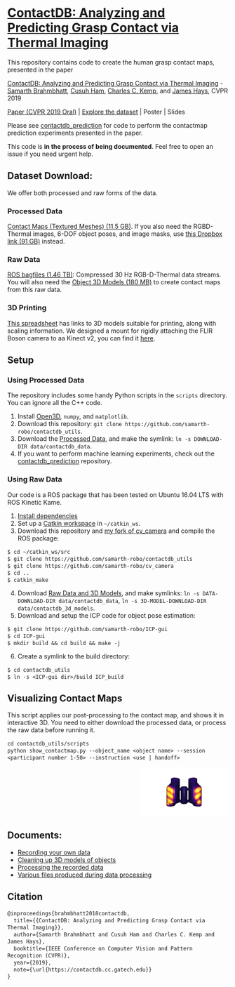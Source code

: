 # [ContactDB: Analyzing and Predicting Grasp Contact via Thermal Imaging](https://contactdb.cc.gatech.edu)
This repository contains code to create the human grasp contact maps, presented in the paper 

[ContactDB: Analyzing and Predicting Grasp Contact via Thermal Imaging](https://contactdb.cc.gatech.edu) - [Samarth Brahmbhatt](https://samarth-robo.github.io/), [Cusuh Ham](https://cusuh.github.io/), [Charles C. Kemp](http://ckemp.bme.gatech.edu/), and [James Hays](https://www.cc.gatech.edu/~hays/), CVPR 2019

[Paper (CVPR 2019 Oral)](https://arxiv.org/abs/1904.06830) | [Explore the dataset](https://contactdb.cc.gatech.edu/contactdb_explorer.html) | Poster | Slides

Please see [contactdb_prediction](https://github.com/samarth-robo/contactdb_prediction) for code to perform the contactmap prediction experiments presented in the paper.

This code is **in the process of being documented**. Feel free to open an issue if you need urgent help.

## Dataset Download:
We offer both processed and raw forms of the data.
### Processed Data
[Contact Maps (Textured Meshes) (11.5 GB)](https://www.dropbox.com/sh/gzwk21ssod63xdl/AAAJ5StPMS2eid2MnZddBGsca?dl=0). If you also need the RGBD-Thermal images, 6-DOF object poses, and image masks, use [this Dropbox link (91 GB)](https://www.dropbox.com/sh/yjp1s73ollrfafi/AAATWS-1l-MzUcNtahR36fB-a?dl=0) instead.
### Raw Data
[ROS bagfiles (1.46 TB)](https://www.dropbox.com/sh/hn90i9qglddnfpb/AABfB3pd34nkEF7_usktvVLMa?dl=0): Compressed 30 Hz RGB-D-Thermal data streams. You will also need the [Object 3D Models (180 MB)](https://www.dropbox.com/sh/5rnxri7dzh9ciy3/AABXgwqpmBtlXgQc8aWBVl8aa?dl=0) to create contact maps from this raw data.
### 3D Printing
[This spreadsheet](https://docs.google.com/spreadsheets/d/1v1BqZJOKQ0chPYkBFVJvfToLU7KWs-2RRb2tsJ5IDP8/edit?usp=sharing) has
links to 3D models suitable for printing, along with scaling information. We designed a mount for rigidly attaching the FLIR
Boson camera to aa Kinect v2, you can find it
[here](https://drive.google.com/file/d/1b-jSd6bSO9J4HP4xitSNaxbpIfzsovN8/view?usp=sharing).

## Setup
### Using Processed Data
The repository includes some handy Python scripts in the `scripts` directory. You can ignore all the C++ code.
1. Install [Open3D](http://www.open3d.org/docs/getting_started.html), `numpy`, and `matplotlib`.
2. Download this repository: `git clone https://github.com/samarth-robo/contactdb_utils`.
3. Download the [Processed Data](#processed-data), and make the symlink: `ln -s DOWNLOAD-DIR data/contactdb_data`.
4. If you want to perform machine learning experiments, check out the [contactdb_prediction](https://github.com/samarth-robo/contactdb_prediction) repository.
### Using Raw Data
Our code is a ROS package that has been tested on Ubuntu 16.04 LTS with ROS Kinetic Kame.
1. [Install dependencies](docs/deps.md)
2. Set up a [Catkin workspace](http://wiki.ros.org/catkin/Tutorials/create_a_workspace) in `~/catkin_ws`.
3. Download this repository and [my fork of cv_camera](https://github.com/samarth-robo/cv_camera) and compile the ROS package:
```
$ cd ~/catkin_ws/src
$ git clone https://github.com/samarth-robo/contactdb_utils
$ git clone https://github.com/samarth-robo/cv_camera
$ cd ..
$ catkin_make
```
4. Download [Raw Data and 3D Models](#raw-data), and make symlinks:
`ln -s DATA-DOWNLOAD-DIR data/contactdb_data`, `ln -s 3D-MODEL-DOWNLOAD-DIR data/contactdb_3d_models`.
5. Download and setup the ICP code for object pose estimation:
```
$ git clone https://github.com/samarth-robo/ICP-gui
$ cd ICP-gui
$ mkdir build && cd build && make -j
```
6. Create a symlink to the build directory:
```
$ cd contactdb_utils
$ ln -s <ICP-gui dir>/build ICP_build
```

## Visualizing Contact Maps
This script applies our post-processing to the contact map, and shows it in interactive 3D. You need to either download the processed data, or process the raw data before running it.
```
cd contactdb_utils/scripts
python show_contactmap.py --object_name <object name> --session <participant number 1-50> --instruction <use | handoff>
```
<img src="contactmap_example.gif" style="display: block;margin-left: auto;,margin-right: auto;width: 40%"></img>

## Documents:
- [Recording your own data](docs/recording_steps.md)
- [Cleaning up 3D models of objects](docs/3d_model_cleaning.md)
- [Processing the recorded data](docs/processing_steps.md)
- [Various files produced during data processing](docs/data_files.md)

## Citation
```
@inproceedings{brahmbhatt2018contactdb,
  title={{ContactDB: Analyzing and Predicting Grasp Contact via Thermal Imaging}},
  author={Samarth Brahmbhatt and Cusuh Ham and Charles C. Kemp and James Hays},
  booktitle={IEEE Conference on Computer Vision and Pattern Recognition (CVPR)},
  year={2019},
  note={\url{https://contactdb.cc.gatech.edu}}
}
```

